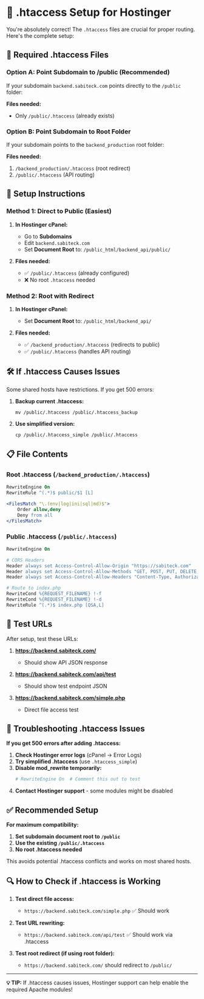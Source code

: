 # 🔧 .htaccess Setup for Hostinger

You're absolutely correct! The `.htaccess` files are crucial for proper routing. Here's the complete setup:

## 📁 **Required .htaccess Files**

### **Option A: Point Subdomain to /public (Recommended)**

If your subdomain `backend.sabiteck.com` points directly to the `/public` folder:

**Files needed:**
- Only `/public/.htaccess` (already exists)

### **Option B: Point Subdomain to Root Folder**

If your subdomain points to the `backend_production` root folder:

**Files needed:**
1. `/backend_production/.htaccess` (root redirect)
2. `/public/.htaccess` (API routing)

## 🎯 **Setup Instructions**

### **Method 1: Direct to Public (Easiest)**

1. **In Hostinger cPanel:**
   - Go to **Subdomains**
   - Edit `backend.sabiteck.com`
   - Set **Document Root** to: `/public_html/backend_api/public/`

2. **Files needed:**
   - ✅ `/public/.htaccess` (already configured)
   - ❌ No root `.htaccess` needed

### **Method 2: Root with Redirect**

1. **In Hostinger cPanel:**
   - Set **Document Root** to: `/public_html/backend_api/`

2. **Files needed:**
   - ✅ `/backend_production/.htaccess` (redirects to public)
   - ✅ `/public/.htaccess` (handles API routing)

## 🛠️ **If .htaccess Causes Issues**

Some shared hosts have restrictions. If you get 500 errors:

1. **Backup current .htaccess:**
   ```
   mv /public/.htaccess /public/.htaccess_backup
   ```

2. **Use simplified version:**
   ```
   cp /public/.htaccess_simple /public/.htaccess
   ```

## 📋 **File Contents**

### **Root .htaccess** (`/backend_production/.htaccess`)
```apache
RewriteEngine On
RewriteRule ^(.*)$ public/$1 [L]

<FilesMatch "\.(env|log|ini|sql|md)$">
    Order allow,deny
    Deny from all
</FilesMatch>
```

### **Public .htaccess** (`/public/.htaccess`)
```apache
RewriteEngine On

# CORS Headers
Header always set Access-Control-Allow-Origin "https://sabiteck.com"
Header always set Access-Control-Allow-Methods "GET, POST, PUT, DELETE, OPTIONS"
Header always set Access-Control-Allow-Headers "Content-Type, Authorization"

# Route to index.php
RewriteCond %{REQUEST_FILENAME} !-f
RewriteCond %{REQUEST_FILENAME} !-d
RewriteRule ^(.*)$ index.php [QSA,L]
```

## 🧪 **Test URLs**

After setup, test these URLs:

1. **https://backend.sabiteck.com/**
   - Should show API JSON response

2. **https://backend.sabiteck.com/api/test**
   - Should show test endpoint JSON

3. **https://backend.sabiteck.com/simple.php**
   - Direct file access test

## 🚨 **Troubleshooting .htaccess Issues**

**If you get 500 errors after adding .htaccess:**

1. **Check Hostinger error logs** (cPanel → Error Logs)
2. **Try simplified .htaccess** (use `.htaccess_simple`)
3. **Disable mod_rewrite temporarily:**
   ```apache
   # RewriteEngine On  # Comment this out to test
   ```
4. **Contact Hostinger support** - some modules might be disabled

## ✅ **Recommended Setup**

**For maximum compatibility:**

1. **Set subdomain document root to `/public`**
2. **Use the existing `/public/.htaccess`**
3. **No root .htaccess needed**

This avoids potential .htaccess conflicts and works on most shared hosts.

## 🔍 **How to Check if .htaccess is Working**

1. **Test direct file access:**
   - `https://backend.sabiteck.com/simple.php` ✅ Should work

2. **Test URL rewriting:**
   - `https://backend.sabiteck.com/api/test` ✅ Should work via .htaccess

3. **Test root redirect (if using root folder):**
   - `https://backend.sabiteck.com/` should redirect to `/public/`

---

**💡 TIP:** If .htaccess causes issues, Hostinger support can help enable the required Apache modules!